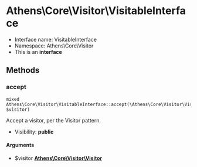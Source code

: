 Athens\Core\Visitor\VisitableInterface
===============






* Interface name: VisitableInterface
* Namespace: Athens\Core\Visitor
* This is an **interface**






Methods
-------


### accept

    mixed Athens\Core\Visitor\VisitableInterface::accept(\Athens\Core\Visitor\Visitor $visitor)

Accept a visitor, per the Visitor pattern.



* Visibility: **public**


#### Arguments
* $visitor **[Athens\Core\Visitor\Visitor](Athens-Core-Visitor-Visitor.md)**


